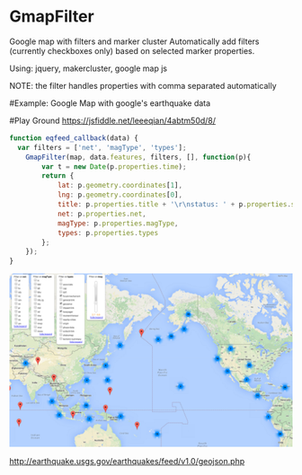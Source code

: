 # GmapFilter
Google map with filters and marker cluster
Automatically add filters (currently checkboxes only) based on selected marker properties.

Using: jquery, makercluster, google map js

NOTE: the filter handles properties with comma separated automatically

#Example:
Google Map with google's earthquake data

#Play Ground
https://jsfiddle.net/leeeqian/4abtm50d/8/


```javascript
function eqfeed_callback(data) {
  var filters = ['net', 'magType', 'types'];
	GmapFilter(map, data.features, filters, [], function(p){
		var t = new Date(p.properties.time);
		return {
			lat: p.geometry.coordinates[1],
			lng: p.geometry.coordinates[0],
			title: p.properties.title + '\r\nstatus: ' + p.properties.status + '\r\ntime: ' + t.toString(),
			net: p.properties.net,
			magType: p.properties.magType,
			types: p.properties.types
		};
	});
}
```

![Alt Text](https://raw.githubusercontent.com/leeeqian/gmap_filter/master/example.png)

http://earthquake.usgs.gov/earthquakes/feed/v1.0/geojson.php
